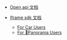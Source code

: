 - [Open api 文档](https://gitlab.com/gizmotech/Doc/wikis/Open-API-%E6%96%87%E6%A1%A3)

- [Iframe sdk 文档](https://gitlab.com/gizmotech/Doc/wikis/Iframe-SDK%E6%96%87%E6%A1%A3)

  - [For Car Users](https://gitlab.com/gizmotech/Doc/wikis/iframe-sdk-for-car-users-%E6%96%87%E6%A1%A3)
  - [For Panorama Users](https://gitlab.com/gizmotech/Doc/wikis/iframe-sdk-for-panorama-users-%E6%96%87%E6%A1%A3)